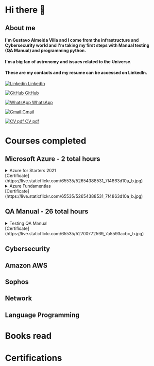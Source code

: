 # **Hi there** 👋

## About me 
#### I'm Gustavo Almeida Villa and I come from the infrastructure and Cybersecurity world and I'm taking my first steps with Manual testing (QA Manual) and programming python.
#### I'm a big fan of astronomy and issues related to the Universe.
#### These are my contacts and my resume can be accessed on LinkedIn.


[![Linkedin](https://i.stack.imgur.com/gVE0j.png) LinkedIn](https://www.linkedin.com/in/gustavo-almeida-villa-76117037)
&nbsp;

[![GitHub](https://i.stack.imgur.com/tskMh.png) GitHub](https://github.com/guvilla85/)

[![WhatsApp](https://i.imgur.com/dtJOIlk.png) WhatsApp](https://wa.me/5491133718732)

[![Gmail](https://i.imgur.com/M33v43D.png) Gmail](https://mailto:gu.a.villa@gmail.com)

[![CV pdf](https://live.staticflickr.com/65535/52654402582_a1ee71f48e_m.jpg) CV pdf](https://drive.google.com/file/d/1qjYAWrdrOMRlxB3RzkuFRXZanwKPofGa/view?usp=share_link)




# **Courses completed**

## **Microsoft Azure - 2 total hours**

<details>
  <summary>Azure for Starters 2021</summary>
    Title (pt-br): Azure para Iniciantes 2021;  
    Title (esp): Azure para principiantes 2021; 
    Institute:Udemy;      
    Description: Overview about Microsoft Azure. VM creation;     
    Lenght: 2 hours;    
    Date: Sept, 12, 2021;
    Instructors: André Iacono
 </details>
[Certificate](https://live.staticflickr.com/65535/52654388531_7f4863d10a_b.jpg) <br>

  
<details>
  <summary>Azure Fundamentlas</summary>
   Title (pt-br): Azure para Iniciantes 2021;               
   Title (esp): Azure para principiantes 2021;                          
   Institute: Educacion IT;                                  
   Description: Overview about Microsoft Azure. VM creation    
   Lenght: 2 hours    
   Date: 09/12/2021 
   Instructors: André Iacono
</details>
[Certificate](https://live.staticflickr.com/65535/52654388531_7f4863d10a_b.jpg)
  
  
## **QA Manual - 26 total hours**

<details>
  <summary>Testing QA Manual</summary>
   Title (pt-br):Testing QA Manual;               
   Title (esp):Testing QA Manual;                          
   Institute: Coderhouse;                                  
   Description: Overview about Microsoft Azure. VM creation    
   Lenght: 26 hours    
   Date: Jan/31/2023 
   Instructors: Constanza Llanos
</details>
[Certificate](https://live.staticflickr.com/65535/52700772569_7a5593acbc_b.jpg)

## Cybersecurity

## Amazon AWS 

## Sophos 

## Network

## Language Programming

# **Books read**

# **Certifications**





<!--
**guvilla85/guvilla85** is a ✨ _special_ ✨ repository because its `README.md` (this file) appears on your GitHub profile.

Here are some ideas to get you started:

- 🔭 I’m currently working on ...
- 🌱 I’m currently learning ...
- 👯 I’m looking to collaborate on ...
- 🤔 I’m looking for help with ...
- 💬 Ask me about ...
- 📫 How to reach me: ...
- 😄 Pronouns: ...
- ⚡ Fun fact: ...
-->
